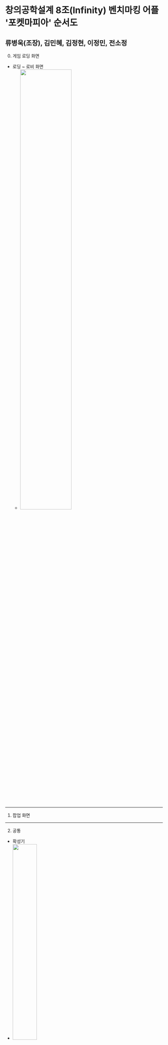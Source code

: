 # 창의공학설계 8조(Infinity) 벤치마킹 어플 '포켓마피아' 순서도

## 류병욱(조장), 김민혜, 김정현, 이정민, 전소정
0. 게임 로딩 화면
  - 로딩 ~ 로비 화면
      - <img src="https://github.com/ByungOok/Infinity/blob/master/flowchart/2015920069/Loading_Lobby/%EB%A1%9C%EB%94%A9~%EB%A1%9C%EB%B9%84.png" width="60%">
---
1. 팝업 화면
---
2. 공통
  - 확성기 
  - <img src="https://github.com/ByungOok/Infinity/blob/2018920019_flow/flowchart/2018920019/Ranking/%EB%9E%AD%ED%82%B9-%EA%B2%BD%ED%97%98%EC%B9%98.png" width="40%">
---
3. 로비 화면
  - 상단
    - 코인, 루비 상점
    - <img src="https://github.com/ByungOok/Infinity/blob/2015580029_hw_3/flowchart/2015580029/%EC%BD%94%EC%9D%B8,%EB%A3%A8%EB%B9%84%EC%83%81%EC%A0%90.JPG?raw=true" width="60%">
    - 친구
    - <img src="https://github.com/ByungOok/Infinity/blob/2018920019_flow/flowchart/2018920019/Friend/%EC%B9%9C%EA%B5%AC%20-%20%EC%8B%A0%EC%B2%AD%EB%AA%A9%EB%A1%9D.png" width="50%">
    - <img src="https://github.com/ByungOok/Infinity/blob/2018920019_flow/flowchart/2018920019/Friend/%EC%B9%9C%EA%B5%AC%20-%20%EC%9A%B0%ED%8E%B8%ED%95%A8.png" width="30%">
    - <img src="https://github.com/ByungOok/Infinity/blob/2018920019_flow/flowchart/2018920019/Friend/%EC%B9%9C%EA%B5%AC%20-%20%EC%B9%9C%EA%B5%AC%EB%AA%A9%EB%A1%9D.png" width="60%">
    - <img src="https://github.com/ByungOok/Infinity/blob/2018920019_flow/flowchart/2018920019/Friend/%EC%B9%9C%EA%B5%AC%20-%20%EC%B9%9C%EA%B5%AC%EC%B6%94%EA%B0%80.png" width="50%">
    - 설정
    - <img src="https://github.com/ByungOok/Infinity/blob/2018920019_flow/flowchart/2018920019/Setting/%EC%84%A4%EC%A0%95%20-%20%EC%86%8C%EB%A6%AC.png" width="70%">
  - 하단
    - 내정보
    - <img src="https://github.com/ByungOok/Infinity/blob/2015580029_hw_3/flowchart/2015580029/%EB%82%B4%EC%A0%95%EB%B3%B4/%EC%83%81%EC%84%B8%EC%A0%84%EC%A0%81.jpg?raw=true" width="70%">
    - <img src="https://github.com/ByungOok/Infinity/blob/2015580029_hw_3/flowchart/2015580029/%EB%82%B4%EC%A0%95%EB%B3%B4/%ED%8F%AC%EC%BC%93%ED%8C%9C%EB%B0%A9%EB%AC%B8.JPG?raw=true" width="20%">
    - 친구
    - <img src="https://github.com/ByungOok/Infinity/blob/2018920019_flow/flowchart/2018920019/Friend/%EC%B9%9C%EA%B5%AC%20-%20%EC%8B%A0%EC%B2%AD%EB%AA%A9%EB%A1%9D.png" width="50%">
    - <img src="https://github.com/ByungOok/Infinity/blob/2018920019_flow/flowchart/2018920019/Friend/%EC%B9%9C%EA%B5%AC%20-%20%EC%9A%B0%ED%8E%B8%ED%95%A8.png" width="30%">
    - <img src="https://github.com/ByungOok/Infinity/blob/2018920019_flow/flowchart/2018920019/Friend/%EC%B9%9C%EA%B5%AC%20-%20%EC%B9%9C%EA%B5%AC%EB%AA%A9%EB%A1%9D.png" width="60%">
    - <img src="https://github.com/ByungOok/Infinity/blob/2018920019_flow/flowchart/2018920019/Friend/%EC%B9%9C%EA%B5%AC%20-%20%EC%B9%9C%EA%B5%AC%EC%B6%94%EA%B0%80.png" width="50%">
    
    - 랭킹
    - <img src="https://github.com/ByungOok/Infinity/blob/2018920019_flow/flowchart/2018920019/Ranking/%EB%9E%AD%ED%82%B9-%EA%B2%BD%ED%97%98%EC%B9%98.png" width="40%">
    - <img src="https://github.com/ByungOok/Infinity/blob/2018920019_flow/flowchart/2018920019/Ranking/%EB%9E%AD%ED%82%B9-%EB%9E%AD%ED%81%AC.png" width="40%">
    - <img src="https://github.com/ByungOok/Infinity/blob/2018920019_flow/flowchart/2018920019/Ranking/%EB%9E%AD%ED%82%B9-%ED%81%B4%EB%9E%9C.png" width="40%">
    - <img src="https://github.com/ByungOok/Infinity/blob/2018920019_flow/flowchart/2018920019/Ranking/%EB%9E%AD%ED%82%B9-%ED%8C%9C%20%EB%9E%AD%ED%82%B9.png" width="40%">
    - <img src="https://github.com/ByungOok/Infinity/blob/2018920019_flow/flowchart/2018920019/Ranking/%EB%9E%AD%ED%82%B9-%ED%8F%89%ED%8C%90.png" width="40%">
    - 상점
    - <img src="https://github.com/ByungOok/Infinity/blob/2018920019_flow/flowchart/2018920019/Market/%EC%83%81%EC%A0%90.png" width="80%">
    - 업적
    - <img src="https://github.com/ByungOok/Infinity/blob/2018920019_flow/flowchart/2018920019/Achieve/%EC%97%85%EC%A0%81.png" width="50%">
    - 클랜
    - <img src="https://github.com/ByungOok/Infinity/blob/2015580029_hw_3/flowchart/2015580029/%ED%81%B4%EB%9E%9C/%ED%81%B4%EB%9E%9C%EC%B0%BE%EC%95%84%EB%B3%B4%EA%B8%B0.JPG?raw=true" width="20%"> <img src="https://github.com/ByungOok/Infinity/blob/2015580029_hw_3/flowchart/2015580029/%ED%81%B4%EB%9E%9C/%ED%81%B4%EB%9E%9C%EB%9E%AD%ED%82%B9.JPG?raw=true" width="20%"> <img src="https://github.com/ByungOok/Infinity/blob/2015580029_hw_3/flowchart/2015580029/%ED%81%B4%EB%9E%9C/%ED%81%B4%EB%9E%9C%ED%83%88%ED%87%B4.JPG?raw=true" width="20%">
    - <img src="https://github.com/ByungOok/Infinity/blob/2015580029_hw_3/flowchart/2015580029/%ED%81%B4%EB%9E%9C/%ED%81%B4%EB%9E%9C%EC%83%9D%EC%84%B1.JPG?raw=true" width="20%"> <img src="https://github.com/ByungOok/Infinity/blob/2015580029_hw_3/flowchart/2015580029/%ED%81%B4%EB%9E%9C/%ED%81%B4%EB%9E%9C%EC%B4%88%EB%8C%80.JPG?raw=true" width="20%"> 
    
    - 카페
    - <img src="https://github.com/ByungOok/Infinity/blob/2015580029_hw_3/flowchart/2015580029/%EC%B9%B4%ED%8E%98.JPG?raw=true" width="20%">
  - 기타  
    - 도움말
    - <img src="https://github.com/ByungOok/Infinity/blob/2015580029_hw_3/flowchart/2015580029/%EB%8F%84%EC%9B%80%EB%A7%90&%ED%8A%9C%ED%86%A0%EB%A6%AC%EC%96%BC/%EB%8F%84%EC%9B%80%EB%A7%90.JPG?raw=true" width="40%">
    - 튜토리얼
    - <img src="https://github.com/ByungOok/Infinity/blob/2015580029_hw_3/flowchart/2015580029/%EB%8F%84%EC%9B%80%EB%A7%90&%ED%8A%9C%ED%86%A0%EB%A6%AC%EC%96%BC/%ED%8A%9C%ED%86%A0%EB%A6%AC%EC%96%BC.JPG?raw=true" width="20%">
    - 랜덤박스
    - <img src="https://github.com/ByungOok/Infinity/blob/2018920019_flow/flowchart/2018920019/Random%20box/%EB%9E%9C%EB%8D%A4%EB%B0%95%EC%8A%A4.png" width="20%">
    - 빙고판
    - <img src="https://github.com/ByungOok/Infinity/blob/2015580029_hw_3/flowchart/2015580029/%EB%B9%99%EA%B3%A0%ED%8C%90.JPG?raw=true" width="90%">
    - 포켓팜
    - <img src="https://github.com/ByungOok/Infinity/blob/2018920019_flow/flowchart/2018920019/Pocket%20Farm/%ED%8F%AC%EC%BC%93%20%ED%8C%9C%20-%20%EB%8B%A4%EB%A5%B8%20%ED%8C%9C.png" width="70%">
    - <img src="https://github.com/ByungOok/Infinity/blob/2018920019_flow/flowchart/2018920019/Pocket%20Farm/%ED%8F%AC%EC%BC%93%ED%8C%9C%20-%20%EA%B0%95%ED%87%B4%ED%95%98%EA%B8%B0.png" width="50%">
    - <img src="https://github.com/ByungOok/Infinity/blob/2018920019_flow/flowchart/2018920019/Pocket%20Farm/%ED%8F%AC%EC%BC%93%ED%8C%9C%20-%20%EA%BE%B8%EB%AF%B8%EA%B8%B0.png" width="70%">
    - <img src="https://github.com/ByungOok/Infinity/blob/2018920019_flow/flowchart/2018920019/Pocket%20Farm/%ED%8F%AC%EC%BC%93%ED%8C%9C%20-%20%EB%B0%A9%20%EC%84%A4%EC%A0%95.png" width="40%">
    -  <img src="https://github.com/ByungOok/Infinity/blob/2018920019_flow/flowchart/2018920019/Pocket%20Farm/%ED%8F%AC%EC%BC%93%ED%8C%9C%20-%20%EB%B0%A9%EB%AA%85%EB%A1%9D.png" width="60%">
    ---
4. 인 게임 화면
   - 공통
      1. 게임 방 만들기
          - <img src="https://github.com/ByungOok/Infinity/blob/master/flowchart/2018920009/Game1/%EA%B2%8C%EC%9E%84%20%EB%B0%A9%20%EB%A7%8C%EB%93%A4%EA%B8%B02.png" width="70%">
      2. 의사소통
          - <img src="https://github.com/ByungOok/Infinity/blob/master/flowchart/2018920009/Game2/%EC%9D%98%EC%82%AC%EC%86%8C%ED%86%B5.png" width="50%">
      3. 신고하기
          - <img src="https://github.com/ByungOok/Infinity/blob/master/flowchart/2018920009/Game2/%EC%8B%A0%EA%B3%A0%ED%95%98%EA%B8%B0.png" width="20%">
      4. 칭찬하기
          - <img src="https://github.com/ByungOok/Infinity/blob/master/flowchart/2018920009/Game2/%EA%B2%B0%EA%B3%BC%20%EC%B9%AD%EC%B0%AC%ED%95%98%EA%B8%B0.png" width="20%">
      5. 메모하기
          - <img src="https://github.com/ByungOok/Infinity/blob/master/flowchart/2015920069/Common_things/%EB%A9%94%EB%AA%A8%ED%95%98%EA%B8%B0.png" width="30%">
      6. 방 나가기
          - <img src="https://github.com/ByungOok/Infinity/blob/master/flowchart/2015920069/Common_things/%EB%B0%A9%20%EB%82%98%EA%B0%80%EA%B8%B0.png" width="30%">
---
   - 튜토리얼
      - <img src="https://github.com/ByungOok/Infinity/blob/master/flowchart/2018920009/Game1/%ED%8A%9C%ED%86%A0%EB%A6%AC%EC%96%BC2.png" width="100%"> 
   - 방장
      1. 방 설정하기
          - <img src="https://github.com/ByungOok/Infinity/blob/master/flowchart/2015920069/Games_master/%EB%B0%A9%EC%9E%A5(%EB%B0%A9%20%EC%84%A4%EC%A0%95%ED%95%98%EA%B8%B0).png" width="60%">
      2. 강퇴하기
          - <img src="https://github.com/ByungOok/Infinity/blob/master/flowchart/2015920069/Games_master/%EB%B0%A9%EC%9E%A5(%EA%B0%95%ED%87%B4%ED%95%98%EA%B8%B0).png" width="30%">
      3. 게임 시작하기
          - <img src="https://github.com/ByungOok/Infinity/blob/master/flowchart/2015920069/Games_master/%EB%B0%A9%EC%9E%A5(%EA%B2%8C%EC%9E%84%20%EC%8B%9C%EC%9E%91%ED%95%98%EA%B8%B0).png" width="50%">
---
   - 마피아 게임
      1. 쉬움 모드
          - 시작
              - <img src="https://github.com/ByungOok/Infinity/blob/master/flowchart/2015920069/Games-daytime/%EB%A7%88%ED%94%BC%EC%95%84(%EC%89%AC%EC%9B%80)%20%EC%8B%9C%EC%9E%91.png" width="70%">
          - 낮
              - <img src="https://github.com/ByungOok/Infinity/blob/master/flowchart/2015920069/Games-daytime/%EB%A7%88%ED%94%BC%EC%95%84(%EC%89%AC%EC%9B%80)%20%EB%82%AE.png" width="90%">
          - 밤
              - <img src="https://github.com/ByungOok/Infinity/blob/master/flowchart/2018920009/Game_night_time/%EB%B0%A4%20%EC%89%AC%EC%9B%80.png">
      2. 모든 직업 모드
          - 시작
              - <img src="https://github.com/ByungOok/Infinity/blob/master/flowchart/2015920069/Games-daytime/%EB%A7%88%ED%94%BC%EC%95%84(%EB%AA%A8%EB%93%A0%20%EC%A7%81%EC%97%85)%20%EC%8B%9C%EC%9E%91.png" width="80%">
          - 낮
              - <img src="https://github.com/ByungOok/Infinity/blob/master/flowchart/2015920069/Games-daytime/%EB%A7%88%ED%94%BC%EC%95%84(%EB%AA%A8%EB%93%A0%20%EC%A7%81%EC%97%85)%20%EB%82%AE.png" width="100%">
          - 밤
              - <img src="https://github.com/ByungOok/Infinity/blob/master/flowchart/2018920009/Game_night_time/%EB%B0%A4%20%EB%AA%A8%EB%93%A0%20%EC%A7%81%EC%97%85%20%EC%B5%9C%EC%A2%852.png" width="100%">
      3. 직업별 행동
          - 마피아
            - <img src="https://github.com/ByungOok/Infinity/blob/master/flowchart/2018920009/job/%EB%A7%88%ED%94%BC%EC%95%84.png" width="50%">
          - 기생
            - <img src="https://github.com/ByungOok/Infinity/blob/master/flowchart/2018920009/job/%EA%B8%B0%EC%83%9D.png" width="60%">
          - 스파이
            - <img src="https://github.com/ByungOok/Infinity/blob/master/flowchart/2015920069/Job_each/%EC%A7%81%EC%97%85(%EC%8A%A4%ED%8C%8C%EC%9D%B4).png" width="50%">
          - 늑대인간
            - <img src="https://github.com/ByungOok/Infinity/blob/master/flowchart/2015920069/Job_each/%EC%A7%81%EC%97%85(%EB%8A%91%EB%8C%80%EC%9D%B8%EA%B0%84).png" width="50%">
          - 시민
            - <img src="https://github.com/ByungOok/Infinity/blob/master/flowchart/2015920069/Job_each/%EC%A7%81%EC%97%85(%EC%8B%9C%EB%AF%BC).png" width="60%">
          - 건달
            - <img src="https://github.com/ByungOok/Infinity/blob/master/flowchart/2015920069/Job_each/%EC%A7%81%EC%97%85(%EA%B1%B4%EB%8B%AC).png" width="50%">
          - 기자
            - <img src="https://github.com/ByungOok/Infinity/blob/master/flowchart/2015920069/Job_each/%EC%A7%81%EC%97%85(%EA%B8%B0%EC%9E%90).png" width="50%">
          - 무당
            - <img src="https://github.com/ByungOok/Infinity/blob/master/flowchart/2015920069/Job_each/%EC%A7%81%EC%97%85(%EB%AC%B4%EB%8B%B9).png" width="50%">
          - 의사
            - <img src="https://github.com/ByungOok/Infinity/blob/master/flowchart/2015920069/Job_each/%EC%A7%81%EC%97%85(%EC%9D%98%EC%82%AC).png" width="50%">
          - 테러리스트
            - <img src="https://github.com/ByungOok/Infinity/blob/master/flowchart/2015920069/Job_each/%EC%A7%81%EC%97%85(%ED%85%8C%EB%9F%AC%EB%A6%AC%EC%8A%A4%ED%8A%B8).png" width="50%">
          - 경찰
            - <img src="https://github.com/ByungOok/Infinity/blob/master/flowchart/2018920009/job/%EA%B2%BD%EC%B0%B0.png" width="50%">
          - 괴도
            - <img src="https://github.com/ByungOok/Infinity/blob/master/flowchart/2018920009/job/%EA%B4%B4%EB%8F%84.png" width="50%">
          - 군인
            - <img src="https://github.com/ByungOok/Infinity/blob/master/flowchart/2018920009/job/%EA%B5%B0%EC%9D%B8.png" width="50%">
          - 연인
            - <img src="https://github.com/ByungOok/Infinity/blob/master/flowchart/2018920009/job/%EC%97%B0%EC%9D%B8.png" width="50%">
          - 영매
            - <img src="https://github.com/ByungOok/Infinity/blob/master/flowchart/2018920009/job/%EC%98%81%EB%A7%A4.png" width="60%">
          - 정치인
            - <img src="https://github.com/ByungOok/Infinity/blob/master/flowchart/2018920009/job/%EC%A0%95%EC%B9%98%EC%9D%B8.png" width="50%">
---
   - 기타 모드
      1. 포켓 마이크
          - <img src="https://github.com/ByungOok/Infinity/blob/master/flowchart/2015920069/Games_etc/%ED%8F%AC%EC%BC%93%20%EB%A7%88%EC%9D%B4%ED%81%AC.png" width="50%">
      2. 술래잡기
          - <img src="https://github.com/ByungOok/Infinity/blob/master/flowchart/2015920069/Games_etc/%EC%88%A0%EB%9E%98%EC%9E%A1%EA%B8%B0.png" width="80%">
      3. 채팅방
          - <img src="https://github.com/ByungOok/Infinity/blob/master/flowchart/2015920069/Games_etc/%EC%B1%84%ED%8C%85%EB%B0%A9.png" width="50%">
---

       
  
